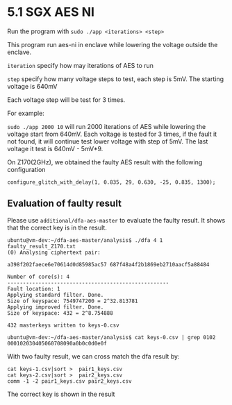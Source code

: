 # 5.1 SGX AES NI 
Run the program with `sudo ./app <iterations> <step>`

This program run aes-ni in enclave while lowering the voltage outside the enclave. 

`iteration` specify how may iterations of AES to run

`step` specify how many voltage steps to test, each step is 5mV. The starting voltage is 640mV

Each voltage step will be test for 3 times.

For example:

`sudo ./app 2000 10` will run 2000 iterations of AES while lowering the voltage start from 640mV. Each voltage is tested for 3 times, if the fault it not found, it will continue test lower voltage with step of 5mV. The last voltage it test is 640mV - 5mV*9. 

On Z170(2GHz), we obtained the faulty AES result with the following configuration 

```
configure_glitch_with_delay(1, 0.835, 29, 0.630, -25, 0.835, 1300);
```

## Evaluation of faulty result
Please use `additional/dfa-aes-master` to evaluate the faulty result. It shows that the correct key is in the result.

```
ubuntu@vm-dev:~/dfa-aes-master/analysis$ ./dfa 4 1 faulty_result_Z170.txt
(0) Analysing ciphertext pair:

a398f202faece6e70614d0d85985ac57 687f48a4f2b1869eb2710aacf5a88484

Number of core(s): 4
----------------------------------------------------
Fault location: 1
Applying standard filter. Done.
Size of keyspace: 7549747200 = 2^32.813781
Applying improved filter. Done.
Size of keyspace: 432 = 2^8.754888

432 masterkeys written to keys-0.csv

ubuntu@vm-dev:~/dfa-aes-master/analysis$ cat keys-0.csv | grep 0102
000102030405060708090a0b0c0d0e0f
```
With two faulty result, we can cross match the dfa result by:
```
cat keys-1.csv|sort >  pair1_keys.csv
cat keys-2.csv|sort >  pair2_keys.csv
comm -1 -2 pair1_keys.csv pair2_keys.csv
```

The correct key is shown in the result


